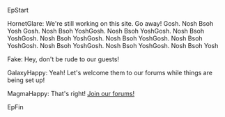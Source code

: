 

EpStart

HornetGlare: We're still working on this site. Go away! Gosh. Nosh Bsoh Yosh Gosh. Nosh Bsoh YoshGosh. Nosh Bsoh YoshGosh. Nosh Bsoh YoshGosh. Nosh Bsoh YoshGosh. Nosh Bsoh YoshGosh. Nosh Bsoh YoshGosh. Nosh Bsoh YoshGosh. Nosh Bsoh YoshGosh. Nosh Bsoh Yosh

Fake: Hey, don't be rude to our guests!

GalaxyHappy: Yeah! Let's welcome them to our forums while things are being set up!

MagmaHappy: That's right! [Join our forums!](http://cyborgresistance.proboards.com/)

EpFin

<script src="assets/js/EpFormatter.js"></script>